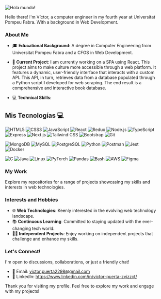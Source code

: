 ![Hola mundo!](https://github.com/zvizzct/zvizzct/assets/88061199/25d68257-3360-4846-bed7-f68506d8150e)

Hello there! I'm Víctor, a computer engineer in my fourth year at Universitat Pompeu Fabra. With a background in Web Development.

### About Me

- 🎓 **Educational Background**: A degree in Computer Engineering from Universitat Pompeu Fabra and a CFGS in Web Development.

- 🚀 **Current Project**: I am currently working on a SPA using React. This project aims to make culture more accessible through a web platform. It features a dynamic, user-friendly interface that interacts with a custom API. This API, in turn, retrieves data from a database populated through a Python script I developed for web scraping. The end result is a comprehensive and interactive book database.

- 💻 **Technical Skills**:
## Mis Tecnologías 💻

![HTML5](https://img.shields.io/badge/html5-%23E34F26.svg?style=for-the-badge&logo=html5&logoColor=white)
![CSS3](https://img.shields.io/badge/css3-%231572B6.svg?style=for-the-badge&logo=css3&logoColor=white)
![JavaScript](https://img.shields.io/badge/javascript-%23323330.svg?style=for-the-badge&logo=javascript&logoColor=%23F7DF1E)
![React](https://img.shields.io/badge/react-%2320232a.svg?style=for-the-badge&logo=react&logoColor=%2361DAFB)
![Redux](https://img.shields.io/badge/redux-%23593d88.svg?style=for-the-badge&logo=redux&logoColor=white)
![Node.js](https://img.shields.io/badge/node.js-%23339933.svg?style=for-the-badge&logo=nodedotjs&logoColor=white)
![TypeScript](https://img.shields.io/badge/typescript-%23007ACC.svg?style=for-the-badge&logo=typescript&logoColor=white)
![Express](https://img.shields.io/badge/express-%23000000.svg?style=for-the-badge&logo=express&logoColor=white)
![Next.js](https://img.shields.io/badge/Next-black?style=for-the-badge&logo=next.js&logoColor=white)
![Tailwind CSS](https://img.shields.io/badge/tailwindcss-%2338B2AC.svg?style=for-the-badge&logo=tailwind-css&logoColor=white)
![Bootstrap](https://img.shields.io/badge/bootstrap-%23563D7C.svg?style=for-the-badge&logo=bootstrap&logoColor=white)
![Git](https://img.shields.io/badge/git-%23F05033.svg?style=for-the-badge&logo=git&logoColor=white)

![MongoDB](https://img.shields.io/badge/mongodb-%2347A248.svg?style=for-the-badge&logo=mongodb&logoColor=white)
![MySQL](https://img.shields.io/badge/mysql-%2300f.svg?style=for-the-badge&logo=mysql&logoColor=white)
![PostgreSQL](https://img.shields.io/badge/postgresql-%23336791.svg?style=for-the-badge&logo=postgresql&logoColor=white)
![Python](https://img.shields.io/badge/python-3670A0?style=for-the-badge&logo=python&logoColor=ffdd54)
![Postman](https://img.shields.io/badge/postman-%23FF6C37.svg?style=for-the-badge&logo=postman&logoColor=white)
![Jest](https://img.shields.io/badge/-jest-%23C21325?style=for-the-badge&logo=jest&logoColor=white)
![Docker](https://img.shields.io/badge/docker-%232496ED.svg?style=for-the-badge&logo=docker&logoColor=white)

![C](https://img.shields.io/badge/c-%23A8B9CC.svg?style=for-the-badge&logo=c&logoColor=white)
![Java](https://img.shields.io/badge/java-%23ED8B00.svg?style=for-the-badge&logo=openjdk&logoColor=white)
![Linux](https://img.shields.io/badge/linux-%23FCC624.svg?style=for-the-badge&logo=linux&logoColor=black)
![PyTorch](https://img.shields.io/badge/pytorch-%23EE4C2C.svg?style=for-the-badge&logo=pytorch&logoColor=white)
![Pandas](https://img.shields.io/badge/pandas-%23150458.svg?style=for-the-badge&logo=pandas&logoColor=white)
![Bash](https://img.shields.io/badge/bash-%234EAA25.svg?style=for-the-badge&logo=gnubash&logoColor=white)
![AWS](https://img.shields.io/badge/aws-%23232F3E.svg?style=for-the-badge&logo=amazonaws&logoColor=white)
![Figma](https://img.shields.io/badge/figma-%23F24E1E.svg?style=for-the-badge&logo=figma&logoColor=white)




### My Work

Explore my repositories for a range of projects showcasing my skills and interests in web technologies.

### Interests and Hobbies

- 🌐 **Web Technologies**: Keenly interested in the evolving web technology landscape.
- 📚 **Continuous Learning**: Committed to staying updated with the ever-changing tech world.
- 👨‍💻 **Independent Projects**: Enjoy working on independent projects that challenge and enhance my skills.

### Let's Connect!

I'm open to discussions, collaborations, or just a friendly chat!

- 📧 Email: victor.puerta2298@gmail.com
- 🔗 LinkedIn: https://www.linkedin.com/in/victor-puerta-zvizzct/

Thank you for visiting my profile. Feel free to explore my work and engage with my projects!


